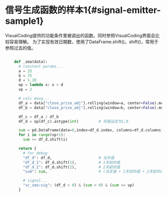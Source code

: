 # 信号生成函数的样本1{#signal-emitter-sample1}

VisualCoding提供的功能条件里被调出的函数。同时参照VisualCoding界面会比较容易理解。
为了实现有效日期数，使用了DataFrame.shift()。shift()，常用于参照过去的值。

```python

    def _sma(data):
      # constant params...
      a = 25
      b = 75
      d = 1.10
      op = lambda x: x > d
      vp = 2

      # calc mavg...
      df_a = data["close_price_adj"].rolling(window=a, center=False).mean()
      df_b = data["close_price_adj"].rolling(window=b, center=False).mean()

      df_c = df_a / df_b
      df_d = op(df_c).astype(int)         # 将值设定为1,0

      sum = pd.DataFrame(data=0,index=df_d.index, columns=df_d.columns)
      for i in range(vp+1):
        sum += df_d.shift(i)

      return {
        # for debug
        "df_d": df_d,                     # 当天值
        "df_d_1": df_d.shift(1),          # 1天前的值
        "df_d_2": df_d.shift(2),          # 2天前的值
        "sum": sum,                       # (当天值 + 1天前的值 + 2天前的值)

        # signal...
        "vc_sma:sig": (df_d > 0) & (sum > 0) & (sum <= vp)
      }
```
